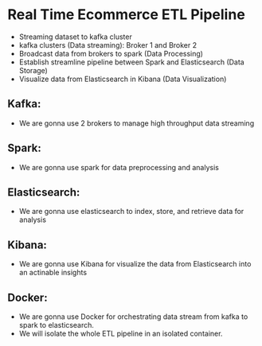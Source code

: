 # Real Time Ecommerce ETL Pipeline
- Streaming dataset to kafka cluster
- kafka clusters (Data streaming): Broker 1 and Broker 2
- Broadcast data from brokers to spark (Data Processing)
- Establish streamline pipeline between Spark and Elasticsearch (Data Storage)
- Visualize data from Elasticsearch in Kibana (Data Visualization)

## Kafka:
- We are gonna use 2 brokers to manage high throughput data streaming

## Spark:
- We are gonna use spark for data preprocessing and analysis

## Elasticsearch:
- We are gonna use elasticsearch to index, store, and retrieve data for analysis

## Kibana:
- We are gonna use Kibana for visualize the data from Elasticsearch into an actinable insights

## Docker: 
- We are gonna use Docker for orchestrating data stream from kafka to spark to elasticsearch.
- We will isolate the whole ETL pipeline in an isolated container.